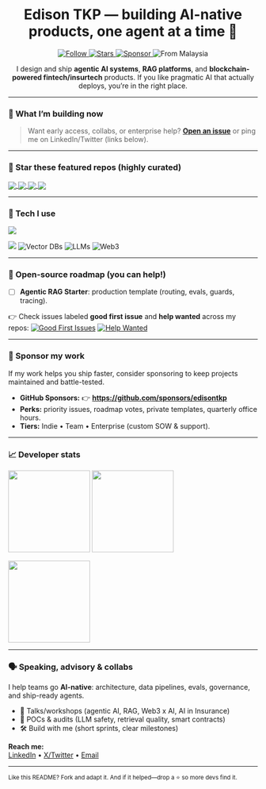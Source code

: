 <!---
EdisonTKPcom/EdisonTKPcom is a ✨ special ✨ repository because its `README.md` (this file) appears on your GitHub profile.
You can click the Preview link to take a look at your changes.
--->


<!-- Profile Header -->
<h1 align="center">Edison TKP — building AI-native products, one agent at a time 🤖</h1>

<p align="center">
  <a href="https://github.com/edisontkp?tab=followers">
    <img alt="Follow" src="https://img.shields.io/github/followers/edisontkp?label=Follow%20%40edisontkp&style=social">
  </a>
  <a href="https://github.com/edisontkp?tab=repositories&q=&type=source&language=&sort=stargazers">
    <img alt="Stars" src="https://img.shields.io/github/stars/edisontkp?style=social">
  </a>
  <a href="https://github.com/sponsors/edisontkp">
    <img alt="Sponsor" src="https://img.shields.io/badge/Sponsor-%E2%9D%A4%EF%B8%8F-ff69b4">
  </a>
  <img alt="From Malaysia" src="https://img.shields.io/badge/MY-Kuala%20Lumpur-1f6feb">
</p>

<p align="center">
  I design and ship <b>agentic AI systems</b>, <b>RAG platforms</b>, and <b>blockchain-powered fintech/insurtech</b> products.  
  If you like pragmatic AI that actually deploys, you’re in the right place.
</p>

---

### 🚀 What I’m building now


> Want early access, collabs, or enterprise help? **[Open an issue](https://github.com/edisontkp/edisontkp/issues/new)** or ping me on LinkedIn/Twitter (links below).

---

### 🌟 Star these featured repos (highly curated)
<a href="https://github.com/edisontkp/ai-engineer-cookbook">
  <img align="center" src="https://github-readme-stats.vercel.app/api/pin/?username=edisontkp&repo=ai-engineer-cookbook&description_lines_count=2" />
</a>
<a href="https://github.com/edisontkp/web3-engineer-cookbook">
  <img align="center" src="https://github-readme-stats.vercel.app/api/pin/?username=edisontkp&repo=web3-engineer-cookbook&description_lines_count=2" />
</a>

<a href="https://github.com/edisontkp/agentic-rag-starter">
  <img align="center" src="https://github-readme-stats.vercel.app/api/pin/?username=edisontkp&repo=agentic-rag-starter&description_lines_count=2" />
</a>
<a href="https://github.com/edisontkp/solana-insurtech-anchor">
  <img align="center" src="https://github-readme-stats.vercel.app/api/pin/?username=edisontkp&repo=solana-insurtech-anchor&description_lines_count=2" />
</a>

<br clear="both"/>

---

### 🧩 Tech I use
<p>
  <img src="https://skillicons.dev/icons?i=python,fastapi,flask,js,ts,react,nextjs,tailwind,flutter,postgres,redis,docker,kubernetes,aws,gcp,azure,terraform,linux,git,githubactions&perline=10" />
</p>
<p>
  <img src="https://skillicons.dev/icons?i=pytorch,tensorflow,opencv&perline=10" />
  <img alt="Vector DBs" src="https://img.shields.io/badge/VectorDB-Qdrant%20%7C%20pgvector-5865F2">
  <img alt="LLMs" src="https://img.shields.io/badge/LLMs-Llama%203%20%7C%20GPT%20%7C%20DeepSeek-0ea5e9">
  <img alt="Web3" src="https://img.shields.io/badge/Web3-Solana%20%7C%20EVM-14b8a6">
</p>

---

### 🧭 Open-source roadmap (you can help!)
- [ ] **Agentic RAG Starter**: production template (routing, evals, guards, tracing).  

  
👉 Check issues labeled **good first issue** and **help wanted** across my repos:
[![Good First Issues](https://img.shields.io/badge/Issues-good%20first%20issue-blue)](https://github.com/issues?q=is%3Aissue+is%3Aopen+user%3Aedisontkp+label%3A%22good+first+issue%22)
[![Help Wanted](https://img.shields.io/badge/Issues-help%20wanted-blueviolet)](https://github.com/issues?q=is%3Aissue+is%3Aopen+user%3Aedisontkp+label%3A%22help+wanted%22)

---

### 💖 Sponsor my work
If my work helps you ship faster, consider sponsoring to keep projects maintained and battle-tested.

- **GitHub Sponsors:** 👉 **https://github.com/sponsors/edisontkp**  
- **Perks:** priority issues, roadmap votes, private templates, quarterly office hours.  
- **Tiers:** Indie • Team • Enterprise (custom SOW & support).

---

### 📈 Developer stats
<p>
  <img height="165" src="https://github-readme-stats.vercel.app/api?username=edisontkp&show_icons=true&include_all_commits=true&count_private=true" />
  <img height="165" src="https://github-readme-streak-stats.herokuapp.com?user=edisontkp" />
</p>
<p>
  <img height="165" src="https://github-readme-stats.vercel.app/api/top-langs/?username=edisontkp&layout=compact&langs_count=10" />
</p>

---

### 🗣️ Speaking, advisory & collabs
I help teams go **AI-native**: architecture, data pipelines, evals, governance, and ship-ready agents.
- 🎤 Talks/workshops (agentic AI, RAG, Web3 x AI, AI in Insurance)
- 🧪 POCs & audits (LLM safety, retrieval quality, smart contracts)
- 🛠️ Build with me (short sprints, clear milestones)

**Reach me:**  
<a href="https://www.linkedin.com/in/edisontkp">LinkedIn</a> • 
<a href="https://x.com/edisontkp">X/Twitter</a> • 
<a href="mailto:im@edisontkp.com">Email</a>

---

<sub>Like this README? Fork and adapt it. And if it helped—drop a ⭐ so more devs find it.</sub>
